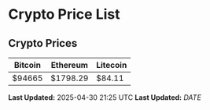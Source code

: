 # Crypto Price List

## Crypto Prices
| Bitcoin | Ethereum | Litecoin |
| ------- | -------- | -------- |
| $94665 | $1798.29 | $84.11 |
**Last Updated:** 2025-04-30 21:25 UTC
**Last Updated:** $DATE$
